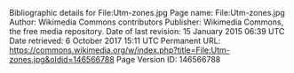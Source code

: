 Bibliographic details for File:Utm-zones.jpg
Page name: File:Utm-zones.jpg
Author: Wikimedia Commons contributors
Publisher: Wikimedia Commons, the free media repository.
Date of last revision: 15 January 2015 06:39 UTC
Date retrieved:
6 October 2017 15:11 UTC
Permanent URL: https://commons.wikimedia.org/w/index.php?title=File:Utm-zones.jpg&oldid=146566788
Page Version ID: 146566788
